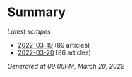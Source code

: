 # Summary
*Latest scrapes*
* [2022-03-19](https://github.com/nuuuwan/news_lk/blob/data/news_lk.2022-03-19.json) (89 articles)
* [2022-03-20](https://github.com/nuuuwan/news_lk/blob/data/news_lk.2022-03-20.json) (86 articles)

*Generated at 09:08PM, March 20, 2022*